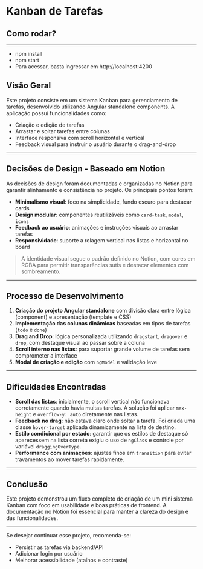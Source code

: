 # Kanban de Tarefas

## Como rodar?
---
- npm install
- npm start
- Para acessar, basta ingressar em http://localhost:4200


## Visão Geral
Este projeto consiste em um sistema Kanban para gerenciamento de tarefas, desenvolvido utilizando Angular standalone components. A aplicação possui funcionalidades como:

- Criação e edição de tarefas
- Arrastar e soltar tarefas entre colunas
- Interface responsiva com scroll horizontal e vertical
- Feedback visual para instruir o usuário durante o drag-and-drop

---

## Decisões de Design - Baseado em Notion
As decisões de design foram documentadas e organizadas no Notion para garantir alinhamento e consistência no projeto. Os principais pontos foram:

- **Minimalismo visual**: foco na simplicidade, fundo escuro para destacar cards
- **Design modular**: componentes reutilizáveis como `card-task`, `modal`, `icons`
- **Feedback ao usuário**: animações e instruções visuais ao arrastar tarefas
- **Responsividade**: suporte a rolagem vertical nas listas e horizontal no board

> A identidade visual segue o padrão definido no Notion, com cores em RGBA para permitir transparências sutis e destacar elementos com sombreamento.

---

## Processo de Desenvolvimento

1. **Criação do projeto Angular standalone** com divisão clara entre lógica (component) e apresentação (template e CSS)
2. **Implementação das colunas dinâmicas** baseadas em tipos de tarefas (`todo` e `done`)
3. **Drag and Drop**: lógica personalizada utilizando `dragstart`, `dragover` e `drop`, com destaque visual ao passar sobre a coluna
4. **Scroll interno nas listas**: para suportar grande volume de tarefas sem comprometer a interface
5. **Modal de criação e edição** com `ngModel` e validação leve

---

## Dificuldades Encontradas

- **Scroll das listas**: inicialmente, o scroll vertical não funcionava corretamente quando havia muitas tarefas. A solução foi aplicar `max-height` e `overflow-y: auto` diretamente nas listas.
- **Feedback no drag**: não estava claro onde soltar a tarefa. Foi criada uma classe `hover-target` aplicada dinamicamente na lista de destino.
- **Estilo condicional por estado**: garantir que os estilos de destaque só aparecessem na lista correta exigiu o uso de `ngClass` e controle por variável `draggingOverType`.
- **Performance com animações**: ajustes finos em `transition` para evitar travamentos ao mover tarefas rapidamente.

---

## Conclusão
Este projeto demonstrou um fluxo completo de criação de um mini sistema Kanban com foco em usabilidade e boas práticas de frontend. A documentação no Notion foi essencial para manter a clareza do design e das funcionalidades.


---

Se desejar continuar esse projeto, recomenda-se:
- Persistir as tarefas via backend/API
- Adicionar login por usuário
- Melhorar acessibilidade (atalhos e contraste)
